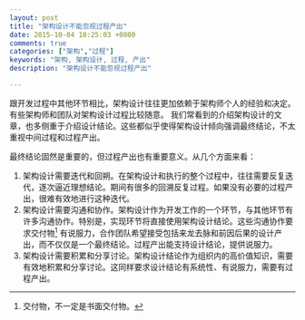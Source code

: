 ```yaml
---
layout: post
title: "架构设计不能忽视过程产出"
date: 2015-10-04 10:25:03 +0800
comments: true
categories: ["架构","过程"]
keywords: "架构, 架构设计, 过程, 产出"
description: "架构设计不能忽视过程产出"

---
```


跟开发过程中其他环节相比，架构设计往往更加依赖于架构师个人的经验和决定。
有些架构师和团队对架构设计过程比较随意。
我们常看到的介绍架构设计的文章，也多侧重于介绍设计结论。这些都似乎使得架构设计倾向强调最终结论，不太重视中间过程和过程产出。

最终结论固然是重要的，但过程产出也有重要意义。从几个方面来看：

<!--more-->


1. 架构设计需要迭代和回朔。在架构设计和执行的整个过程中，往往需要反复迭代，逐次逼近理想结论。期间有很多的回溯反复过程。如果没有必要的过程产出，很难有效地进行这种迭代。
2. 架构设计需要沟通和协作。架构设计作为开发工作的一个环节，与其他环节有许多沟通协作。特别是，实现环节将直接使用架构设计结论。这些沟通协作要求交付物[^1] 有说服力，合作团队希望接受包括来龙去脉和前因后果的设计产出，而不仅仅是一个最终结论。过程产出能支持设计结论，提供说服力。
3. 架构设计需要积累和分享讨论。架构设计结论作为组织内的高价值知识，需要有效地积累和分享讨论。这同样要求设计结论有系统性、有说服力，需要有过程产出。

 
 
 [^1]: 交付物，不一定是书面交付物。
 

